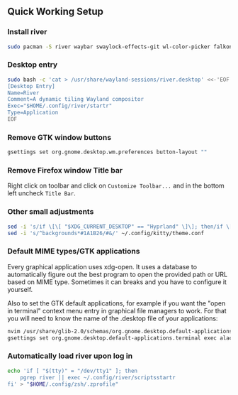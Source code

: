 ## Quick Working Setup
### Install river
```bash
sudo pacman -S river waybar swaylock-effects-git wl-color-picker falkon mako nwg-drawer nwg-launchers wpaperd
```
### Desktop entry
```bash
sudo bash -c 'cat > /usr/share/wayland-sessions/river.desktop' <<-'EOF'
[Desktop Entry]
Name=River
Comment=A dynamic tiling Wayland compositor
Exec="$HOME/.config/river/startr"
Type=Application
EOF
```
### Remove GTK window buttons 
```bash
gsettings set org.gnome.desktop.wm.preferences button-layout ""
```
### Remove Firefox window Title bar
Right click on toolbar and click on `Customize Toolbar...` and in the bottom left uncheck `Title Bar`.
### Other small adjustments
```bash
sed -i 's/if \[\[ "$XDG_CURRENT_DESKTOP" == "Hyprland" \]\]; then/if \[\[ "$XDG_CURRENT_DESKTOP" == "river" \]\]; then/' ~/.config/rofi/applets/bin/clipboard.sh
sed -i 's/^backgrounds*#1A1B26/#&/' ~/.config/kitty/theme.conf         # set background theme to default (black)
```
### Default MIME types/GTK applications
Every graphical application uses xdg-open. It uses a database to automatically figure out the best program to open the provided path or URL based on MIME type. Sometimes it can breaks and you have to configure it yourself.

Also to set the GTK default applications, for example if you want the "open in terminal" context menu entry in graphical file managers to work. For that you will need to know the name of the .desktop file of your applications: 
```bash
nvim /usr/share/glib-2.0/schemas/org.gnome.desktop.default-applications.gschema.xml
gsettings set org.gnome.desktop.default-applications.terminal exec alacritty.desktop
```
### Automatically load river upon log in
```bash
echo 'if [ "$(tty)" = "/dev/tty1" ]; then
    pgrep river || exec ~/.config/river/scriptsstartr
fi' > "$HOME/.config/zsh/.zprofile"
```
